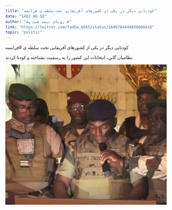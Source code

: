 ```yaml
---
title: "کودتایی دیگر در یکی از کشورهای آفریقایی تحت سلطه ی فرانسه"
date: "1402-06-18"
author: "❦ུ رویای نیمه شبུ ❦"
link: "https://twitter.com/Tanha_6655/status/1696784444856668416"
topic: "politic"
---
```


کودتایی دیگر در یکی از کشورهای آفریقایی تحت سلطه ی #فرانسه

نظامیان گابن، انتخابات این کشور را به رسمیت نشناخته و کودتا کردند.

![کودتایی دیگر در یکی از کشورهای آفریقایی تحت سلطه ی فرانسه](./Koodeta-gabon.jpg)
